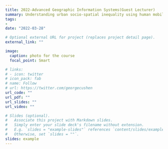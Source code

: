 ```yaml
---
title: 2022-Advanced Geographic Information Systems(Guest Lecturer)
summary: Understanding urban socio-spatial inequality using human mobility data.
tags:
- 
date: "2022-03-28"

# Optional external URL for project (replaces project detail page).
external_link: ""

image:
  caption: photo for the course
  focal_point: Smart

# links:
# - icon: twitter
# icon_pack: fab
# name: Follow
# url: https://twitter.com/georgecushen
url_code: ""
url_pdf: ""
url_slides: ""
url_video: ""

# Slides (optional).
#   Associate this project with Markdown slides.
#   Simply enter your slide deck's filename without extension.
#   E.g. `slides = "example-slides"` references `content/slides/example-slides.md`.
#   Otherwise, set `slides = ""`.
slides: example
---
```

